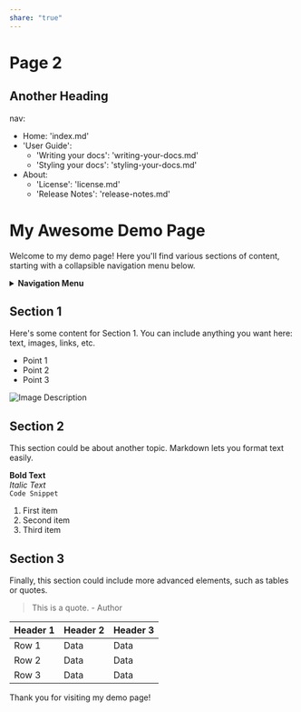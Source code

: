```yaml
---
share: "true"
---
```

# Page 2

## Another Heading
nav:
  - Home: 'index.md'
  - 'User Guide':
    - 'Writing your docs': 'writing-your-docs.md'
    - 'Styling your docs': 'styling-your-docs.md'
  - About:
    - 'License': 'license.md'
    - 'Release Notes': 'release-notes.md'
# My Awesome Demo Page

Welcome to my demo page! Here you'll find various sections of content, starting with a collapsible navigation menu below.

<details>
<summary><strong>Navigation Menu</strong></summary>

- [Section 1](#section-1)
- [Section 2](#section-2)
- [Section 3](#section-3)

</details>

## Section 1

Here's some content for Section 1. You can include anything you want here: text, images, links, etc.

- Point 1
- Point 2
- Point 3

![Image Description](url-to-image)

## Section 2

This section could be about another topic. Markdown lets you format text easily.

**Bold Text**  
*Italic Text*  
`Code Snippet`

1. First item
2. Second item
3. Third item

## Section 3

Finally, this section could include more advanced elements, such as tables or quotes.

> This is a quote. - Author

| Header 1 | Header 2 | Header 3 |
| -------- | -------- | -------- |
| Row 1    | Data     | Data     |
| Row 2    | Data     | Data     |
| Row 3    | Data     | Data     |

Thank you for visiting my demo page!
